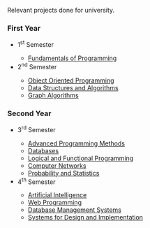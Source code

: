Relevant projects done for university.

### First Year
<ul>
  <li>1<sup>st</sup> Semester</li>
  <ul>
    <li><a href="https://github.com/921-Beltechi-Lois/Fundamentals-of-Programming">Fundamentals of Programming</a></li>
  </ul>
  <li>2<sup>nd</sup> Semester</li>
  <ul>
    <li><a href="https://github.com/921-Beltechi-Lois/Object-Oriented-Programming">Object Oriented Programming</a></li>
    <li><a href="https://github.com/921-Beltechi-Lois/Data-Structures-and-Algorithms">Data Structures and Algorithms</a></li>
    <li><a href="https://github.com/921-Beltechi-Lois/Graph-Algorithms">Graph Algorithms</a></li>
  </ul>
</ul>

### Second Year
<ul>
  <li>3<sup>rd</sup> Semester</li>
  <ul>
    <li><a href="https://github.com/921-Beltechi-Lois/Advanced-Programming-Methods">Advanced Programming Methods</a></li>
    <li><a href="https://github.com/921-Beltechi-Lois/Databases">Databases</a></li>
    <li><a href="https://github.com/921-Beltechi-Lois/Logical-and-Functional-Programming">Logical and Functional Programming</a></li>
    <li><a href="https://github.com/921-Beltechi-Lois/Computer-Networks">Computer Networks</a></li>
    <li><a href="https://github.com/921-Beltechi-Lois/Probability-and-Statistics">Probability and Statistics</a></li>
    
    
  </ul>
  <li>4<sup>th</sup> Semester</li>
  <ul>
    <li><a href="https://github.com/921-Beltechi-Lois/Artificial-Intelligence">Artificial Intelligence</a></li>
    <li><a href="n/a">Web Programming</a></li>
    <li><a href="n/a">Database Management Systems</a></li>
    <li><a href="https://github.com/921-Beltechi-Lois/Systems-for-Design-and-Implementation">Systems for Design and Implementation</a></li>
  </ul>
</ul>
  
